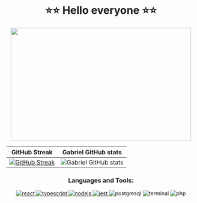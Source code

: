 <h1 align="center">
  ⭐⭐ Hello everyone ⭐⭐
</h1>
 
 <p align="center">
<img align="center" width="480" height="300" src="![image](https://user-images.githubusercontent.com/63877012/222994705-741935e2-6af4-45c5-8232-b03143092445.png)">
<p/>
 

GitHub Streak             |  Gabriel GitHub stats
:-------------------------:|:-------------------------:
 [![GitHub Streak](https://github-readme-streak-stats.herokuapp.com?user=Gabrielcefetzada&theme=synthwave&hide_border=true)](https://git.io/streak-stats) | ![Gabriel GitHub stats](https://github-readme-stats.vercel.app/api?username=Gabrielcefetzada&show_icons=true&count_private=true&theme=dracula)

<h3 align="center">Languages and Tools:</h3>
<p align="center"> <a href="https://reactjs.org/" target="_blank" rel="noreferrer"> <img src="https://img.shields.io/badge/React-20232A?style=for-the-badge&logo=react&logoColor=61DAFB" alt="react" /> </a> <a href="https://www.typescriptlang.org/" target="_blank" rel="noreferrer"> <img src="https://img.shields.io/badge/TypeScript-007ACC?style=for-the-badge&logo=typescript&logoColor=white" alt="typescript" /> </a> <a href="https://nodejs.org" target="_blank" rel="noreferrer"> <img src="https://img.shields.io/badge/Node.js-339933?style=for-the-badge&logo=nodedotjs&logoColor=white" alt="nodejs"/> </a> <a href="https://www.postgresql.org" target="_blank" rel="noreferrer">  <a href="https://jestjs.io" target="_blank" rel="noreferrer"> <img src="https://img.shields.io/badge/Jest-C21325?style=for-the-badge&logo=jest&logoColor=white" alt="jest"/> </a>   <img src="https://img.shields.io/badge/PostgreSQL-316192?style=for-the-badge&logo=postgresql&logoColor=white" alt="postgresql" /> </a> 
<img src="https://img.shields.io/badge/Linux-E34F26?style=for-the-badge&logo=linux&logoColor=black" alt="terminal" /> 
<img src="https://img.shields.io/badge/PHP-777BB4?style=for-the-badge&logo=php&logoColor=white" alt="php" />
</p>
